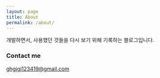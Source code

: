 ```yaml
---
layout: page
title: About
permalink: /about/
---
```


개발하면서, 사용했던 것들을 다시 보기 위해 기록하는 블로그입니다.

### Contact me

[ghgjgj123419@gmail.com](mailto:ghgjgj123419@gmail.com)